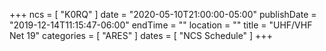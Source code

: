 +++
ncs = [ "K0RQ" ]
date = "2020-05-10T21:00:00-05:00"
publishDate = "2019-12-14T11:15:47-06:00"
endTime = ""
location = ""
title = "UHF/VHF Net 19"
categories = [ "ARES" ]
dates = [ "NCS Schedule" ]
+++
